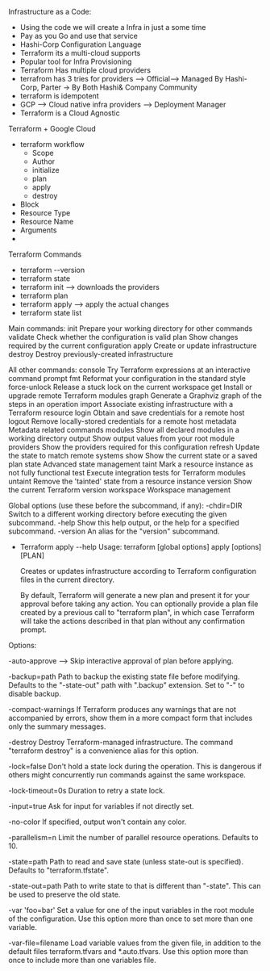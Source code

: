 Infrastructure as a Code:
- Using the code we will create a Infra in just a some time
- Pay as you Go and use that service
- Hashi-Corp Configuration Language
- Terraform its a multi-cloud supports
- Popular tool for Infra Provisioning
- Terraform Has multiple cloud providers
- terrafrom has 3 tries for providers --> Official--> Managed By Hashi-Corp, Parter -> By Both Hashi& Company Community
- terraform is idempotent
- GCP --> Cloud native infra providers --> Deployment Manager
- Terraform is a Cloud Agnostic

Terraform + Google Cloud
- terraform workflow
    - Scope
    - Author
    - initialize
    - plan
    - apply
    - destroy
- Block
- Resource Type 
- Resource Name
- Arguments
- 

Terraform Commands
- terraform --version
- terraform state
- terraform init --> downloads the providers
- terraform plan
- terraform apply --> apply the actual changes 
- terraform state list

Main commands:
  init          Prepare your working directory for other commands
  validate      Check whether the configuration is valid
  plan          Show changes required by the current configuration
  apply         Create or update infrastructure
  destroy       Destroy previously-created infrastructure

All other commands:
  console       Try Terraform expressions at an interactive command prompt
  fmt           Reformat your configuration in the standard style
  force-unlock  Release a stuck lock on the current workspace
  get           Install or upgrade remote Terraform modules
  graph         Generate a Graphviz graph of the steps in an operation
  import        Associate existing infrastructure with a Terraform resource
  login         Obtain and save credentials for a remote host
  logout        Remove locally-stored credentials for a remote host
  metadata      Metadata related commands
  modules       Show all declared modules in a working directory
  output        Show output values from your root module
  providers     Show the providers required for this configuration
  refresh       Update the state to match remote systems
  show          Show the current state or a saved plan
  state         Advanced state management
  taint         Mark a resource instance as not fully functional
  test          Execute integration tests for Terraform modules
  untaint       Remove the 'tainted' state from a resource instance
  version       Show the current Terraform version
  workspace     Workspace management

Global options (use these before the subcommand, if any):
  -chdir=DIR    Switch to a different working directory before executing the
                given subcommand.
  -help         Show this help output, or the help for a specified subcommand.
  -version      An alias for the "version" subcommand.

- Terraform apply --help
Usage: terraform [global options] apply [options] [PLAN]

  Creates or updates infrastructure according to Terraform configuration
  files in the current directory.

  By default, Terraform will generate a new plan and present it for your
  approval before taking any action. You can optionally provide a plan
  file created by a previous call to "terraform plan", in which case
  Terraform will take the actions described in that plan without any
  confirmation prompt.

Options:

  -auto-approve --> Skip interactive approval of plan before applying.

  -backup=path           Path to backup the existing state file before
                         modifying. Defaults to the "-state-out" path with
                         ".backup" extension. Set to "-" to disable backup.

  -compact-warnings      If Terraform produces any warnings that are not
                         accompanied by errors, show them in a more compact
                         form that includes only the summary messages.

  -destroy               Destroy Terraform-managed infrastructure.
                         The command "terraform destroy" is a convenience alias
                         for this option.

  -lock=false            Don't hold a state lock during the operation. This is
                         dangerous if others might concurrently run commands
                         against the same workspace.

  -lock-timeout=0s       Duration to retry a state lock.

  -input=true            Ask for input for variables if not directly set.

  -no-color              If specified, output won't contain any color.

  -parallelism=n         Limit the number of parallel resource operations.
                         Defaults to 10.

  -state=path            Path to read and save state (unless state-out
                         is specified). Defaults to "terraform.tfstate".

  -state-out=path        Path to write state to that is different than
                         "-state". This can be used to preserve the old
                         state.
                         
  -var 'foo=bar'         Set a value for one of the input variables in the root
                         module of the configuration. Use this option more than
                         once to set more than one variable.

  -var-file=filename     Load variable values from the given file, in addition
                         to the default files terraform.tfvars and *.auto.tfvars.
                         Use this option more than once to include more than one
                         variables file.